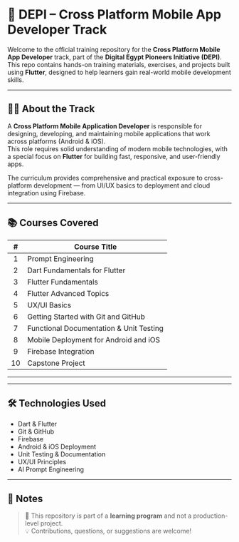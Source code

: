 # 🚀 DEPI – Cross Platform Mobile App Developer Track

Welcome to the official training repository for the **Cross Platform Mobile App Developer** track, part of the **Digital Egypt Pioneers Initiative (DEPI)**.  
This repo contains hands-on training materials, exercises, and projects built using **Flutter**, designed to help learners gain real-world mobile development skills.

---

## 👩‍💻 About the Track

A **Cross Platform Mobile Application Developer** is responsible for designing, developing, and maintaining mobile applications that work across platforms (Android & iOS).  
This role requires solid understanding of modern mobile technologies, with a special focus on **Flutter** for building fast, responsive, and user-friendly apps.

The curriculum provides comprehensive and practical exposure to cross-platform development — from UI/UX basics to deployment and cloud integration using Firebase.

---

## 📚 Courses Covered

| # | Course Title                                 |
|:-:|----------------------------------------------|
| 1 | Prompt Engineering                           |
| 2 | Dart Fundamentals for Flutter                |
| 3 | Flutter Fundamentals                         |
| 4 | Flutter Advanced Topics                      |
| 5 | UX/UI Basics                                 |
| 6 | Getting Started with Git and GitHub          |
| 7 | Functional Documentation & Unit Testing      |
| 8 | Mobile Deployment for Android and iOS        |
| 9 | Firebase Integration                         |
|10 | Capstone Project                             |

---


---

## 🛠 Technologies Used

- Dart & Flutter  
- Git & GitHub  
- Firebase  
- Android & iOS Deployment  
- Unit Testing & Documentation  
- UX/UI Principles  
- AI Prompt Engineering

---

## 📌 Notes

> 📁 This repository is part of a **learning program** and not a production-level project.  
> 💡 Contributions, questions, or suggestions are welcome!


